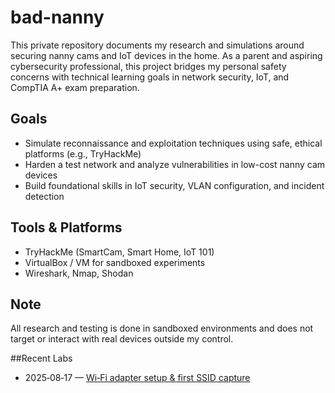 # bad-nanny
This private repository documents my research and simulations around securing nanny cams and IoT devices in the home. As a parent and aspiring cybersecurity professional, this project bridges my personal safety concerns with technical learning goals in network security, IoT, and CompTIA A+ exam preparation.

## Goals
- Simulate reconnaissance and exploitation techniques using safe, ethical platforms (e.g., TryHackMe)
- Harden a test network and analyze vulnerabilities in low-cost nanny cam devices
- Build foundational skills in IoT security, VLAN configuration, and incident detection

## Tools & Platforms
- TryHackMe (SmartCam, Smart Home, IoT 101)
- VirtualBox / VM for sandboxed experiments
- Wireshark, Nmap, Shodan

## Note
All research and testing is done in sandboxed environments and does not target or interact with real devices outside my control.

##Recent Labs
- 2025‑08‑17 — [Wi‑Fi adapter setup & first SSID capture](./2025-08-17-wifi-adapter-setup-and-first-capture.md)